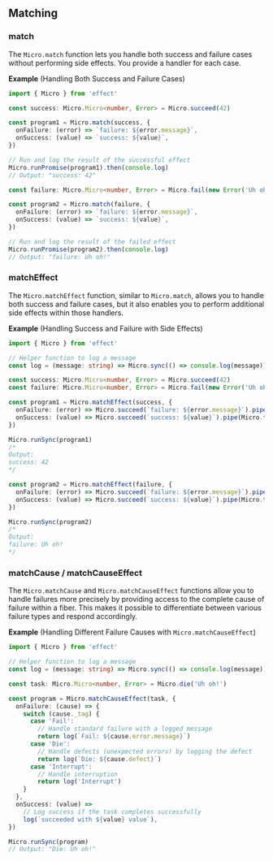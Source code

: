 ## Matching

### match

The `Micro.match` function lets you handle both success and failure cases without performing side effects. You provide a handler for each case.

**Example** (Handling Both Success and Failure Cases)

```ts twoslash
import { Micro } from 'effect'

const success: Micro.Micro<number, Error> = Micro.succeed(42)

const program1 = Micro.match(success, {
  onFailure: (error) => `failure: ${error.message}`,
  onSuccess: (value) => `success: ${value}`,
})

// Run and log the result of the successful effect
Micro.runPromise(program1).then(console.log)
// Output: "success: 42"

const failure: Micro.Micro<number, Error> = Micro.fail(new Error('Uh oh!'))

const program2 = Micro.match(failure, {
  onFailure: (error) => `failure: ${error.message}`,
  onSuccess: (value) => `success: ${value}`,
})

// Run and log the result of the failed effect
Micro.runPromise(program2).then(console.log)
// Output: "failure: Uh oh!"
```

### matchEffect

The `Micro.matchEffect` function, similar to `Micro.match`, allows you to handle both success and failure cases, but it also enables you to perform additional side effects within those handlers.

**Example** (Handling Success and Failure with Side Effects)

```ts twoslash
import { Micro } from 'effect'

// Helper function to log a message
const log = (message: string) => Micro.sync(() => console.log(message))

const success: Micro.Micro<number, Error> = Micro.succeed(42)
const failure: Micro.Micro<number, Error> = Micro.fail(new Error('Uh oh!'))

const program1 = Micro.matchEffect(success, {
  onFailure: (error) => Micro.succeed(`failure: ${error.message}`).pipe(Micro.tap(log)),
  onSuccess: (value) => Micro.succeed(`success: ${value}`).pipe(Micro.tap(log)),
})

Micro.runSync(program1)
/*
Output:
success: 42
*/

const program2 = Micro.matchEffect(failure, {
  onFailure: (error) => Micro.succeed(`failure: ${error.message}`).pipe(Micro.tap(log)),
  onSuccess: (value) => Micro.succeed(`success: ${value}`).pipe(Micro.tap(log)),
})

Micro.runSync(program2)
/*
Output:
failure: Uh oh!
*/
```

### matchCause / matchCauseEffect

The `Micro.matchCause` and `Micro.matchCauseEffect` functions allow you to handle failures more precisely by providing access to the complete cause of failure within a fiber. This makes it possible to differentiate between various failure types and respond accordingly.

**Example** (Handling Different Failure Causes with `Micro.matchCauseEffect`)

```ts twoslash
import { Micro } from 'effect'

// Helper function to log a message
const log = (message: string) => Micro.sync(() => console.log(message))

const task: Micro.Micro<number, Error> = Micro.die('Uh oh!')

const program = Micro.matchCauseEffect(task, {
  onFailure: (cause) => {
    switch (cause._tag) {
      case 'Fail':
        // Handle standard failure with a logged message
        return log(`Fail: ${cause.error.message}`)
      case 'Die':
        // Handle defects (unexpected errors) by logging the defect
        return log(`Die: ${cause.defect}`)
      case 'Interrupt':
        // Handle interruption
        return log('Interrupt')
    }
  },
  onSuccess: (value) =>
    // Log success if the task completes successfully
    log(`succeeded with ${value} value`),
})

Micro.runSync(program)
// Output: "Die: Uh oh!"
```
